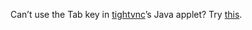 <!--# set var="title" value="tightvnc + Java + Tab key" -->
<!--# set var="date" value="June 13, 2006" -->

<!--# include file="include/top.html" -->

Can’t use the Tab key in [tightvnc](http://www.tightvnc.com/)’s Java applet? Try [this](files/tightvnc-java-1-2-7-fixtabs.patch).

<!--# include file="include/bottom.html" -->
